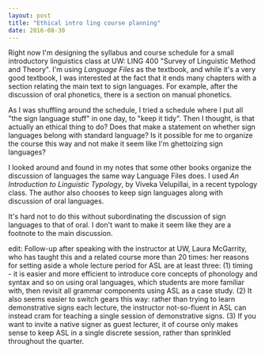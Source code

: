 ```yaml
---
layout: post
title: "Ethical intro ling course planning"
date: 2016-08-30
---
```


Right now I'm designing the syllabus and course schedule for a small introductory linguistics class at UW: LING 400 "Survey of Linguistic Method and Theory". I'm using *Language Files* as the textbook, and while it's a very good textbook, I was interested at the fact that it ends many chapters with a section relating the main text to sign languages. For example, after the discussion of oral phonetics, there is a section on manual phonetics.

As I was shuffling around the schedule, I tried a schedule where I put all "the sign language stuff" in one day, to "keep it tidy". Then I thought, is that actually an ethical thing to do? Does that make a statement on whether sign languages belong with standard language? Is it possible for me to organize the course this way and not make it seem like I'm ghettoizing sign languages? 

I looked around and found in my notes that some other books organize the discussion of languages the same way Language Files does. I used *An Introduction to Linguistic Typology*, by Viveka Velupillai, in a recent typology class. The author also chooses to keep sign languages along with discussion of oral languages.

It's hard not to do this without subordinating the discussion of sign languages to that of oral. I don't want to make it seem like they are a footnote to the main discussion.

edit: Follow-up after speaking with the instructor at UW, Laura McGarrity, who has taught this and a related course more than 20 times: her reasons for setting aside a whole lecture period for ASL are at least three: (1) timing - it is easier and more efficient to introduce core concepts of phonology and syntax and so on using oral languages, which students are more familiar with, then revisit all grammar components using ASL as a case study. (2) It also seems easier to switch gears this way: rather than trying to learn demonstrative signs each lecture, the instructor not-so-fluent in ASL can instead cram for teaching a single session of demonstrative signs. (3) If you want to invite a native signer as guest lecturer, it of course only makes sense to keep ASL in a single discrete session, rather than sprinkled throughout the quarter.
